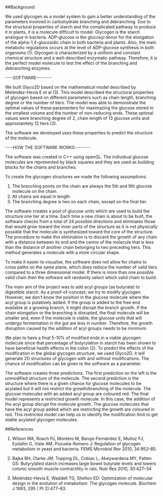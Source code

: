 ##Background


We used glycogen as a model system to gain a better understanding of the parameters involved in carbohydrate branching and debranching. Due to the structural properties of starch and the complicated pathway to produce it in plants, it is a molecule difficult to model.  Glycogen is the starch analogue in bacteria. ADP-glucose is the glucosyl donor for the elongation of the alpha-1,4-glucosidic chain in both bacteria and plants. Also, the main metabolic regulations occurs at the level of ADP-glucose synthesis in both organisms (1). Glycogen is characterized by a uniform and constant chemical structure and a well-described enzymatic pathway. Therefore, it is the perfect model molecule to test the effect of the  branching and debranching enzymes. 

----SOFTWARE--------

We built Glyco2D based on the mathematical model described by Meléndez-Hevia E et al (3).  This model described the structural properties of glycogen based on different parameters such as chain length, branching degree or the number of tiers. The model was able to demonstrate the optimal values of these paramenters for maximazing the glucose stored in the smallest volume and the number of non-reducing ends. These optimal values were branching degree of 2, chain length of 13 glucose units and approxiamtely 12 tiers (3). 

The software we developed uses these properties to predict the structure of the molecule. 

----HOW THE SOFTWARE WORKS--------

The software was created in C++ using openGL. The individual glucose molecules are represented by black squares and they are used as building blocks for the chains and branches.

To create the glycogen structures we made the following assumptions: 

1. The branching points on the chain are always the 5th and 9th glucose molecule on the chain.
2.  All chains are equal in length 
3. The branching degree is two on each chain, except on the final tier.


The software creates a pool of glucose units which are used to build the structure one tier at a time. Each time a new chain is about to be built, the software checks from a total of 24 possible directions and eliminates those that would grow toward the inner parts of the structure as it is not physically possible that the molecule is synthesized  toward the core of the structure.  The procedure to make this elimination is to discard the growth of any chain with a distance between its end and the centre of the molecule that is less than the distance of another chain belonging to two preceding tiers. This method generates a molecule with a more circular shape.

To make it easier to visualise, the software does not allow for chains to cross paths on the same plane, which does reduce the number of valid tiers compared to a three dimensional model. If there is more than one possible valid chain then the software will randomly select which valid chain to build.

The main aim of the project was to add acyl groups (as butyrate) to digestible starch. As a proof-of-concept, we try to modify glycogen. However, we don't know the position in the glucose molecule where the acyl group is putatively added. If the group is added to the free end available at a growing branch, it might disrupt the branch growth. If the chain elongation or the branching is disrupted, the final molecule will be smaller and, even if the molecule is viable, the glucose units that will undergo fermentation in the gut are less in number. Therefore, the growth disruption caused by the addition of acyl groups needs to be minimum. 

We plan to have a final 5-10% of modified ends in a viable glycogen molecule since that percentage of butyrylation in starch has been shown to have beneficial health effects in the colon (2). To predict the effects of the modification in the global glycogen structure, we used Glyco2D. it will generate 2D structures of glycogen with and without modifications. The chance of modification can be given to the software as a parameter. 

The software creates three predictions. The first prediction on the left is the unmodified structure of the molecule. The second prediction is the structure where there is a given chance for glucose molecules to be acylated but it will not restrict the growth/branching of the molecule. The glucose molecules with an added acyl group are coloured red. The final model represents a restricted growth molecule. In this case, the addition of the acyl group disrupt the molecule growth. The glucose molecules that have the acyl group added which are restricting the growth are coloured in red. 
This restricted model can help us to identify the modification limit to get stable acylated glycogen molecules.

 
##References
1.  Wilson WA, Roach PJ, Montero M, Baroja-Fernández E, Muñoz FJ, Eydallin G, Viale AM, Pozueta-Romero J: Regulation of glycogen metabolism in yeast and bacteria. FEMS Microbiol Rev 2010, 34:952–85.
2. Bajka BH, Clarke JM, Topping DL, Cobiac L, Abeywardena MY, Patten GS: Butyrylated starch increases large bowel butyrate levels and lowers colonic smooth muscle contractility in rats. Nutr Res 2010, 30:427–34

3. Meléndez-Hevia E, Waddell TG, Shelton ED: Optimization of molecular design in the evolution of metabolism: The glycogen molecule. Biochem J 1993, 295 ( Pt 2):477–83.




